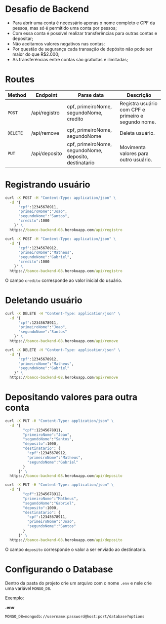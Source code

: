 # Desafio de Backend

- Para abrir uma conta é necessário apenas o nome completo e CPF da pessoa, mas só é permitido uma conta por pessoa;
- Com essa conta é possível realizar transferências para outras contas e depositar;
- Não aceitamos valores negativos nas contas;
- Por questão de segurança cada transação de depósito não pode ser maior do que R$2.000;
- As transferências entre contas são gratuitas e ilimitadas;

# Routes

| Method   | Endpoint      | Parse data                                             | Descrição                                           |
| -------- | ------------- | ------------------------------------------------------ | --------------------------------------------------- |
| `POST`   | /api/registro | cpf, primeiroNome, segundoNome, credito                | Registra usuário com CPF e primeiro e segundo nome. |
| `DELETE` | /api/remove   | cpf, primeiroNome, segundoNome                         | Deleta usuário.                                     |
| `PUT`    | /api/deposito | cpf, primeiroNome, segundoNome, deposito, destinatario | Movimenta valores para outro usuário.               |

# Registrando usuário

```cmd
curl -X POST -H "Content-Type: application/json" \
  -d '{
      "cpf":12345678911,
      "primeiroNome":"Joao",
      "segundoNome":"Santos",
      "credito":1000
    }' \
  https://banco-backend-08.herokuapp.com/api/registro
```

```cmd
curl -X POST -H "Content-Type: application/json" \
  -d '{
      "cpf":12345678912,
      "primeiroNome":"Matheus",
      "segundoNome":"Gabriel",
      "credito":1000
    }' \
  https://banco-backend-08.herokuapp.com/api/registro
```

O campo `credito` corresponde ao valor inicial do usuário.

# Deletando usuário

```cmd
curl -X DELETE -H "Content-Type: application/json" \
  -d '{
      "cpf":12345678911,
      "primeiroNome":"Joao",
      "segundoNome":"Santos"
    }' \
  https://banco-backend-08.herokuapp.com/api/remove
```

```cmd
curl -X DELETE -H "Content-Type: application/json" \
  -d '{
      "cpf":12345678912,
      "primeiroNome":"Matheus",
      "segundoNome":"Gabriel"
    }' \
  https://banco-backend-08.herokuapp.com/api/remove
```

# Depositando valores para outra conta

```cmd
curl -X PUT -H "Content-Type: application/json" \
  -d '{
        "cpf":12345678911,
        "primeiroNome":"Joao",
        "segundoNome":"Santos",
        "deposito":1000,
        "destinatario": {
          "cpf":12345678912,
          "primeiroNome":"Matheus",
          "segundoNome":"Gabriel"
        }
      }' \
  https://banco-backend-08.herokuapp.com/api/deposito
```

```cmd
curl -X PUT -H "Content-Type: application/json" \
  -d '{
        "cpf":12345678912,
        "primeiroNome":"Matheus",
        "segundoNome":"Gabriel",
        "deposito":1000,
        "destinatario": {
          "cpf":12345678911,
          "primeiroNome":"Joao",
          "segundoNome":"Santos"
        }
      }' \
  https://banco-backend-08.herokuapp.com/api/deposito
```

O campo `deposito` corresponde o valor a ser enviado ao destinatario.

# Configurando o Database

Dentro da pasta do projeto crie um arquivo com o nome `.env` e nele crie uma variável `MONGO_DB`.

Exemplo:

**.env**

```
MONGO_DB=mongodb://username:password@host:port/database?options
```
